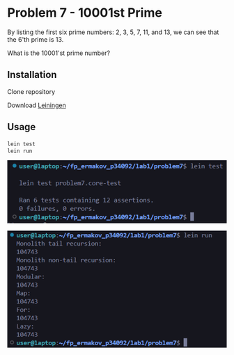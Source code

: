 # Problem 7 - 10001st Prime

By listing the first six prime numbers: 2, 3, 5, 7, 11, and 13, we can see that the 6'th prime is 13. 

What is the 10001'st prime number?

## Installation

Clone repository

Download [Leiningen](https://leiningen.org/#install)

## Usage

	lein test
	lein run

![test7](resources/test7.png)

![run7](resources/run7.png)
